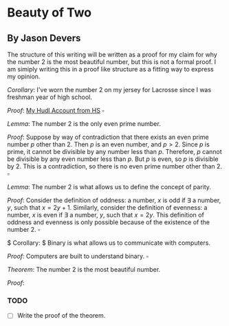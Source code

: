 # Beauty of Two

## By Jason Devers

The structure of this writing will be written as a proof for my claim for why the number $2$ is the most beautiful number, but this is not a formal proof. I am simiply writing this in a proof like structure as a fitting way to express my opinion.

$Corollary:$ I've worn the number $2$ on my jersey for Lacrosse since I was freshman year of high school.

$Proof:$  [My Hudl Account from HS](https://www.hudl.com/profile/8521344/Jason-Devers) $\square$

$Lemma:$ The number $2$ is the only even prime number.

$Proof:$ Suppose by way of contradiction that there exists an even prime number $p$ other than $2$. Then $p$ is an even number, and $p > 2$. Since $p$ is prime, it cannot be divisible by any number less than $p$. Therefore, $p$ cannot be divisible by any even number less than $p$. But $p$ is even, so $p$ is divisible by $2$. This is a contradiction, so there is no even prime number other than $2$. $\square$

$Lemma:$ The number $2$ is what allows us to define the concept of parity.

$Proof:$ Consider the definition of oddness: a number, $x$ is odd if $\exists$ a number, $y$, such that $x = 2y + 1$. Similarly, consider the definition of evenness: a number, $x$ is even if $\exists$ a number, $y$, such that $x = 2y$. This definition of oddness and evenness is only possible because of the existence of the number $2$. $\square$

$ Corollary: $ Binary is what allows us to communicate with computers.

$Proof:$ Computers are built to understand binary. $\square$

$Theorem:$ The number $2$ is the most beautiful number.

$Proof:$

### TODO

- [ ] Write the proof of the theorem.
